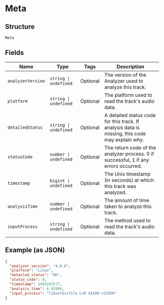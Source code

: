 
# Meta

## Structure

`Meta`

## Fields

| Name | Type | Tags | Description |
|  --- | --- | --- | --- |
| `analyzerVersion` | `string \| undefined` | Optional | The version of the Analyzer used to analyze this track. |
| `platform` | `string \| undefined` | Optional | The platform used to read the track's audio data. |
| `detailedStatus` | `string \| undefined` | Optional | A detailed status code for this track. If analysis data is missing, this code may explain why. |
| `statusCode` | `number \| undefined` | Optional | The return code of the analyzer process. 0 if successful, 1 if any errors occurred. |
| `timestamp` | `bigint \| undefined` | Optional | The Unix timestamp (in seconds) at which this track was analyzed. |
| `analysisTime` | `number \| undefined` | Optional | The amount of time taken to analyze this track. |
| `inputProcess` | `string \| undefined` | Optional | The method used to read the track's audio data. |

## Example (as JSON)

```json
{
  "analyzer_version": "4.0.0",
  "platform": "Linux",
  "detailed_status": "OK",
  "status_code": 0,
  "timestamp": 1495193577,
  "analysis_time": 6.93906,
  "input_process": "libvorbisfile L+R 44100->22050"
}
```

